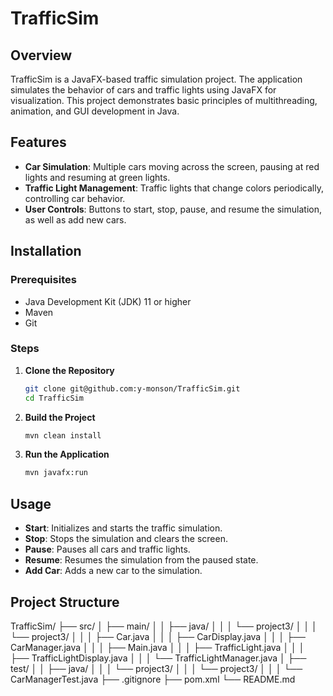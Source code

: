 # TrafficSim

## Overview
TrafficSim is a JavaFX-based traffic simulation project. The application simulates the behavior of cars and traffic lights using JavaFX for visualization. This project demonstrates basic principles of multithreading, animation, and GUI development in Java.

## Features
- **Car Simulation**: Multiple cars moving across the screen, pausing at red lights and resuming at green lights.
- **Traffic Light Management**: Traffic lights that change colors periodically, controlling car behavior.
- **User Controls**: Buttons to start, stop, pause, and resume the simulation, as well as add new cars.

## Installation
### Prerequisites
- Java Development Kit (JDK) 11 or higher
- Maven
- Git

### Steps
1. **Clone the Repository**
    ```bash
    git clone git@github.com:y-monson/TrafficSim.git
    cd TrafficSim
    ```

2. **Build the Project**
    ```bash
    mvn clean install
    ```

3. **Run the Application**
    ```bash
    mvn javafx:run
    ```

## Usage
- **Start**: Initializes and starts the traffic simulation.
- **Stop**: Stops the simulation and clears the screen.
- **Pause**: Pauses all cars and traffic lights.
- **Resume**: Resumes the simulation from the paused state.
- **Add Car**: Adds a new car to the simulation.

## Project Structure

TrafficSim/
├── src/
│ ├── main/
│ │ ├── java/
│ │ │ └── project3/
│ │ │ └── project3/
│ │ │ ├── Car.java
│ │ │ ├── CarDisplay.java
│ │ │ ├── CarManager.java
│ │ │ ├── Main.java
│ │ │ ├── TrafficLight.java
│ │ │ ├── TrafficLightDisplay.java
│ │ │ └── TrafficLightManager.java
│ ├── test/
│ │ ├── java/
│ │ │ └── project3/
│ │ │ └── project3/
│ │ │ └── CarManagerTest.java
├── .gitignore
├── pom.xml
└── README.md
